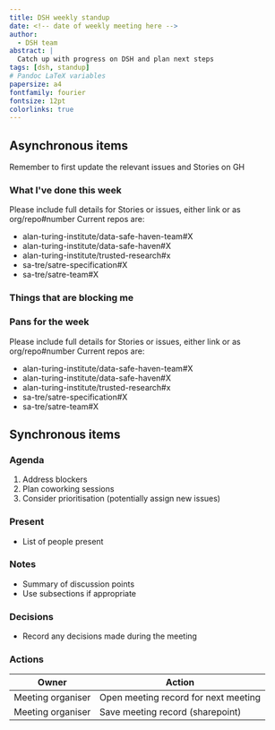 ```yaml
---
title: DSH weekly standup
date: <!-- date of weekly meeting here -->
author:
  - DSH team
abstract: |
  Catch up with progress on DSH and plan next steps
tags: [dsh, standup]
# Pandoc LaTeX variables
papersize: a4
fontfamily: fourier
fontsize: 12pt
colorlinks: true
---
```


## Asynchronous items

Remember to first update the relevant issues and Stories on GH
<!--
Please fill these items out before the meeting
-->

### What I've done this week

Please include full details for Stories or issues, either link or as org/repo#number
Current repos are:
- alan-turing-institute/data-safe-haven-team#X
- alan-turing-institute/data-safe-haven#X
- alan-turing-institute/trusted-research#x
- sa-tre/satre-specification#X
- sa-tre/satre-team#X

<!--
#### Your name here

- Worked on Story Z
- Closed issue X
- Discussed problem Y
-->

### Things that are blocking me

<!--
Things you'd like to discuss in person with other team members
-->

### Pans for the week
Please include full details for Stories or issues, either link or as org/repo#number
Current repos are:
- alan-turing-institute/data-safe-haven-team#X
- alan-turing-institute/data-safe-haven#X
- alan-turing-institute/trusted-research#x
- sa-tre/satre-specification#X
- sa-tre/satre-team#X
<!--
#### Your name here

- Work on Story Z
- by addressing issues X
-->

## Synchronous items

### Agenda

1. Address blockers
2. Plan coworking sessions
3. Consider prioritisation (potentially assign new issues)

<!--
Please do not add additional agenda items.
Other issues can be dealt with in coworking time.
-->

### Present

- List of people present

### Notes

- Summary of discussion points
- Use subsections if appropriate

### Decisions

- Record any decisions made during the meeting

### Actions

| Owner             | Action                               |
| -------           | --------                             |
| Meeting organiser | Open meeting record for next meeting |
| Meeting organiser | Save meeting record (sharepoint)     |
